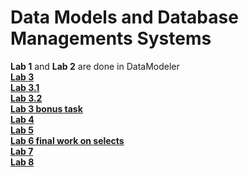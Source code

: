 
# Data Models and Database Managements Systems
<b>Lab 1</b> and <b>Lab 2</b> are done in DataModeler<br>
[<b>Lab 3</b>](https://github.com/Daply/university-assignments/blob/master/Databases/lab%203/readme.md)<br>
[<b>Lab 3.1</b>](https://github.com/Daply/university-assignments/blob/master/Databases/lab%203.1/readme.md)<br>
[<b>Lab 3.2</b>](https://github.com/Daply/university-assignments/blob/master/Databases/lab%203.2/readme.md)<br>
[<b>Lab 3 bonus task</b>](https://github.com/Daply/university-assignments/blob/master/Databases/lab%203%20bonus%20task/readme.md)<br>
[<b>Lab 4</b>](https://github.com/Daply/university-assignments/blob/master/Databases/lab%204/readme.md)<br>
[<b>Lab 5</b>](https://github.com/Daply/university-assignments/blob/master/Databases/lab%205/readme.md)<br>
[<b>Lab 6 final work on selects</b>](https://github.com/Daply/university-assignments/blob/master/Databases/lab%206%20final%20work%20on%20selects/readme.md)<br>
[<b>Lab 7</b>](https://github.com/Daply/university-assignments/blob/master/Databases/lab%207/readme.md)<br>
[<b>Lab 8</b>](https://github.com/Daply/university-assignments/blob/master/Databases/lab%208/readme.md)<br>
